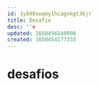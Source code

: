 ```yaml
---
id: 1y898swqmy1hcagnkgt36jr
title: Desafio
desc: ''<
updated: 1650456540998
created: 1650454177333
---
```


# desafios